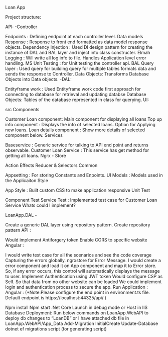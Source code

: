 Loan App

Project structure:

API: -Controller

Endpoints : Defining endpoint at each controller level.
Data models Response : Response to front end formatted as data model response objects.
Dependency Injection : Used DI design pattern for creating the instance of DAL and BAL layer and inject into class constructer.
Elmah Logging : Will write all log info to file. Handles Application level error handling.
MS Unit Testing : for Unit testing the controller api.
BAL
Query layer : Used query for building query for multiple tables formats data and sends the response to Controller.
Data Objects: Transforms Database Objects into Data objects.
-DAL:

Entityframe work : Used Entityframe work code first approach for connecting to database for retrieval and updating databse
Database Objects: Tables of the database represented in class for querying.
UI:

src
Components

Customer Loan component: Main component for displaying all loans
Top up info component : Displays the info of selected loans. Option for Applying new loans.
Loan details component : Show more details of selected component below.
Services

Baseservice : Generic service for talking to API end point and returns observable.
Customer Loan Service : This service has get method for getting all loans.
Ngrx - Store

Action
Effects
Reducer & Selectors
Common

Appsetting : For storing Constants and Enpoints.
UI Models : Models used in the Applicaiton
Style

App Style : Built custom CSS to make application responsive
Unit Test

Component Test
Service Test : Implemented test case for Customer Loan Service
Whats could I implement?

LoanApp.DAL -

Create a generic DAL layer using repository pattern.
Create repository pattern
API :

Would implement Antiforgery token
Enable CORS to specific website
Angular :

I would write test case for all the scenarios and see the code coverage
Capturing the errors globally.
ngrxstore for Error Message. I would create a error component and load it on App component and map it to Error store. So, if any error occurs, this control will automatically displays the message to user.
Implement Authentication using JWT token
Would configure CSP as Self. So that data from no other website can be loaded
We could implement login and authentication process to secure the app.
Run Application : Angular : (*Note:Please configure the end point in environment.ts file. Default endpoint is https://localhost:44325/api/ )

Npm install
Npm start .Net Core
Launch in debug mode or Host in IIS Database Deployment: Run below commands on LoanApp.WebAPI to deploy db changes to “LoanDB” or I have attached db file in LoanApp.WebAPI/App_Data
Add-Migration InitialCreate
Update-Database
dotnet ef migrations script (for generating script)
